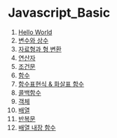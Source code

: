 # Javascript_Basic

1. [Hello World](helloworld.md)
2. [변수와 상수](변수와상수.md)
3. [자료형과 형 변환](자료형과형변환.md)
4. [연산자](연산자.md)
5. [조건문](조건문.md)
6. [함수](함수.md)
7. [함수표현식 & 화살표 함수](함수표현식&화살표함수.md)
8. [콜백함수](콜백함수.md)
9. [객체](객체.md)
10. [배열](배열.md)
11. [반복문]()
12. [배열 내장 함수]()
